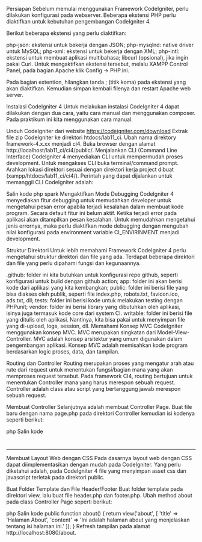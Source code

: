 Persiapan
Sebelum memulai menggunakan Framework CodeIgniter, perlu dilakukan konfigurasi pada webserver. Beberapa ekstensi PHP perlu diaktifkan untuk kebutuhan pengembangan CodeIgniter 4.

Berikut beberapa ekstensi yang perlu diaktifkan:

php-json: ekstensi untuk bekerja dengan JSON;
php-mysqlnd: native driver untuk MySQL;
php-xml: ekstensi untuk bekerja dengan XML;
php-intl: ekstensi untuk membuat aplikasi multibahasa;
libcurl (opsional), jika ingin pakai Curl.
Untuk mengaktifkan ekstensi tersebut, melalu XAMPP Control Panel, pada bagian Apache klik Config -> PHP.ini.

Pada bagian extention, hilangkan tanda ; (titik koma) pada ekstensi yang akan diaktifkan. Kemudian simpan kembali filenya dan restart Apache web server.

Instalasi CodeIgniter 4
Untuk melakukan instalasi CodeIgniter 4 dapat dilakukan dengan dua cara, yaitu cara manual dan menggunakan composer. Pada praktikum ini kita menggunakan cara manual.

Unduh CodeIgniter dari website https://codeigniter.com/download
Extrak file zip CodeIgniter ke direktori htdocs/lab11_ci.
Ubah nama direktory framework-4.x.xx menjadi ci4.
Buka browser dengan alamat http://localhost/lab11_ci/ci4/public/.
Menjalankan CLI (Command Line Interface)
CodeIgniter 4 menyediakan CLI untuk mempermudah proses development. Untuk mengakses CLI buka terminal/command prompt.
Arahkan lokasi direktori sesuai dengan direktori kerja project dibuat (xampp/htdocs/lab11_ci/ci4/). Perintah yang dapat dijalankan untuk memanggil CLI CodeIgniter adalah:

Salin kode
php spark
Mengaktifkan Mode Debugging
CodeIgniter 4 menyediakan fitur debugging untuk memudahkan developer untuk mengetahui pesan error apabila terjadi kesalahan dalam membuat kode program.
Secara default fitur ini belum aktif. Ketika terjadi error pada aplikasi akan ditampilkan pesan kesalahan. Untuk memudahkan mengetahui jenis errornya, maka perlu diaktifkan mode debugging dengan mengubah nilai konfigurasi pada environment variable CI_ENVIRINMENT menjadi development.

Struktur Direktori
Untuk lebih memahami Framework CodeIgniter 4 perlu mengetahui struktur direktori dan file yang ada. Terdapat beberapa direktori dan file yang perlu dipahami fungsi dan kegunaannya.

.github: folder ini kita butuhkan untuk konfigurasi repo github, seperti konfigurasi untuk build dengan github action;
app: folder ini akan berisi kode dari aplikasi yang kita kembangkan;
public: folder ini berisi file yang bisa diakses oleh publik, seperti file index.php, robots.txt, favicon.ico, ads.txt, dll;
tests: folder ini berisi kode untuk melakukan testing dengan PHPunit;
vendor: folder ini berisi library yang dibutuhkan oleh aplikasi, isinya juga termasuk kode core dari system CI.
writable: folder ini berisi file yang ditulis oleh aplikasi. Nantinya, kita bisa pakai untuk menyimpan file yang di-upload, logs, session, dll.
Memahami Konsep MVC
CodeIgniter menggunakan konsep MVC. MVC merupakan singkatan dari Model-View-Controller. MVC adalah konsep arsitektur yang umum digunakan dalam pengembangan aplikasi. Konsep MVC adalah memisahkan kode program berdasarkan logic proses, data, dan tampilan.

Routing dan Controller
Routing merupakan proses yang mengatur arah atau rute dari request untuk menentukan fungsi/bagian mana yang akan memproses request tersebut. Pada framework CI4, routing bertujuan untuk menentukan Controller mana yang harus merespon sebuah request. Controller adalah class atau script yang bertanggung jawab merespon sebuah request.

Membuat Controller
Selanjutnya adalah membuat Controller Page. Buat file baru dengan nama page.php pada direktori Controller kemudian isi kodenya seperti berikut:

php
Salin kode
<?php
namespace App\Controllers;

class Page extends BaseController
{
    public function about()
    {
        echo "Ini halaman About";
    }

    public function contact()
    {
        echo "Ini halaman Contact";
    }

    public function faqs()
    {
        echo "Ini halaman FAQ";
    }
}
Auto Routing
Secara default fitur autoroute pada CodeIgniter sudah aktif. Untuk mengubah status autoroute dapat mengubah nilai variabelnya. Untuk menonaktifkan ubah nilai true menjadi false.

Membuat View
Selanjutnya adalah membuat view untuk tampilan web agar lebih menarik. Buat file baru dengan nama about.php pada direktori view (app/view/about.php) kemudian isi kodenya seperti berikut:

html
Salin kode
<!DOCTYPE html>
<html lang="en">
<head>
    <meta charset="UTF-8">
    <title><?= $title; ?></title>
</head>
<body>
    <h1><?= $title; ?></h1>
    <hr>
    <p><?= $content; ?></p>
</body>
</html>
Membuat Layout Web dengan CSS
Pada dasarnya layout web dengan CSS dapat diimplementasikan dengan mudah pada CodeIgniter. Yang perlu diketahui adalah, pada CodeIgniter 4 file yang menyimpan asset css dan javascript terletak pada direktori public.

Buat Folder Template dan File Header/Footer
Buat folder template pada direktori view, lalu buat file header.php dan footer.php. Ubah method about pada class Controller Page seperti berikut:

php
Salin kode
public function about()
{
    return view('about', [
        'title' => 'Halaman About',
        'content' => 'Ini adalah halaman about yang menjelaskan tentang isi halaman ini.'
    ]);
}
Refresh tampilan pada alamat http://localhost:8080/about.
